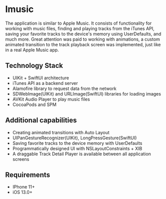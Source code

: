 # Imusic
The application is similar to Apple Music. It consists of functionality for working with music files, finding and playing tracks from the iTunes API, saving your favorite tracks to the device's memory using UserDefaults, and much more. Great attention was paid to working with animations, a custom animated transition to the track playback screen was implemented, just like in a real Apple Music app.   

## Technology Stack 
* UIKit + SwiftUI architecture
* iTunes API as a backend server
* Alamofire library to request data from the network
* SDWebImage(UIKit) and URLImage(SwiftUI) libraries for loading images
* AVKit Audio Player to play music files
* CocoaPods and SPM 

## Additional capabilities 
* Creating animated transitions with Auto Layout   
* UIPanGestureRecognizer(UIKit), LongPressGesture(SwiftUI) 
* Saving favorite tracks to the device memory with UserDefaults  
* Programmatically designed UI with NSLayoutConstraints + XIB
* A draggable Track Detail Player is available between all application screens  

## Requirements
- IPhone 11+
- iOS 13.0+
